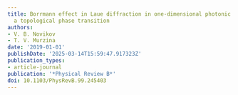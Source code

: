 ```yaml
---
title: Borrmann effect in Laue diffraction in one-dimensional photonic crystals under
  a topological phase transition
authors:
- V. B. Novikov
- T. V. Murzina
date: '2019-01-01'
publishDate: '2025-03-14T15:59:47.917323Z'
publication_types:
- article-journal
publication: '*Physical Review B*'
doi: 10.1103/PhysRevB.99.245403
---
```


